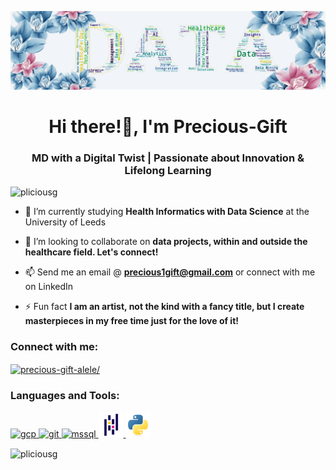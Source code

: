 ![Banner](https://github.com/PliciousG/PliciousG/blob/main/Banner.png)
<h1 align="center">Hi there!👋, I'm Precious-Gift</h1>
<h3 align="center">MD with a Digital Twist | Passionate about Innovation & Lifelong Learning</h3>

<p align="left"> <img src="https://komarev.com/ghpvc/?username=pliciousg&label=Profile%20views&color=0e75b6&style=flat" alt="pliciousg" /> </p>

- 🌱 I’m currently studying **Health Informatics with Data Science** at the University of Leeds

- 👯 I’m looking to collaborate on **data projects, within and outside the healthcare field. Let's connect!**

- 📫 Send me an email @ **precious1gift@gmail.com** or connect with me on LinkedIn

- ⚡ Fun fact **I am an artist, not the kind with a fancy title, but I create masterpieces in my free time just for the love of it!**

<h3 align="left">Connect with me:</h3>
<p align="left">
<a href="https://linkedin.com/in/precious-gift-alele/" target="blank"><img align="center" src="https://raw.githubusercontent.com/rahuldkjain/github-profile-readme-generator/master/src/images/icons/Social/linked-in-alt.svg" alt="precious-gift-alele/" height="30" width="40" /></a>
</p>

<h3 align="left">Languages and Tools:</h3>
<p align="left"> <a href="https://cloud.google.com" target="_blank" rel="noreferrer"> <img src="https://www.vectorlogo.zone/logos/google_cloud/google_cloud-icon.svg" alt="gcp" width="40" height="40"/> </a> <a href="https://git-scm.com/" target="_blank" rel="noreferrer"> <img src="https://www.vectorlogo.zone/logos/git-scm/git-scm-icon.svg" alt="git" width="40" height="40"/> </a> <a href="https://www.microsoft.com/en-us/sql-server" target="_blank" rel="noreferrer"> <img src="https://www.svgrepo.com/show/303229/microsoft-sql-server-logo.svg" alt="mssql" width="40" height="40"/> </a> <a href="https://pandas.pydata.org/" target="_blank" rel="noreferrer"> <img src="https://raw.githubusercontent.com/devicons/devicon/2ae2a900d2f041da66e950e4d48052658d850630/icons/pandas/pandas-original.svg" alt="pandas" width="40" height="40"/> </a> <a href="https://www.python.org" target="_blank" rel="noreferrer"> <img src="https://raw.githubusercontent.com/devicons/devicon/master/icons/python/python-original.svg" alt="python" width="40" height="40"/> </a> </p>

<p><img align="center" src="https://github-readme-streak-stats.herokuapp.com/?user=pliciousg&" alt="pliciousg" /></p>
